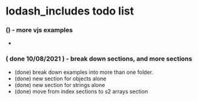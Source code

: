 # lodash_includes todo list

### () - more vjs examples
* 

### ( done 10/08/2021 ) - break down sections, and more sections
* (done) break down examples into more than one folder.
* (done) new section for objects alone
* (done) new section for strings alone
* (done) move from index sections to s2 arrays section